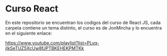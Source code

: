 # Curso React

En este repositorio se encuentran los codigos del curso de React JS, cada carpeta contiene un tema distinto, el curso es de JonMircha y lo encuentra en el siguiente enlace:

https://www.youtube.com/playlist?list=PLvq-jIkSeTUZ5XcUw8fJPTBKEHEKPMTKk
